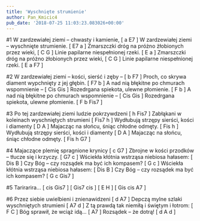 ```yaml
---
title: 'Wyschnięte strumienie'
author: Pan_Kmicic4
pub_date: '2018-07-25 11:03:23.083026+00:00'
---
```


#1
W zardzewiałej ziemi – chwasty i kamienie, [ a E7 ]
W zardzewiałej ziemi – wyschnięte strumienie. [ E7 a ]
Zmarszczki dróg na próżno żłobionych przez wieki, [ C G ]
Linie papilarne niespełnionej rzeki. [ E a ]
Zmarszczki dróg na próżno żłobionych przez wieki, [ C G ]
Linie papilarne niespełnionej rzeki. [ E a F7 ]

#2 
W zardzewiałej ziemi – kości, sierść i zęby – [ b F7 ]
Proch, co skrywa diament wypchnięty z jej głębin. [ F7 b ]
A nad nią błękitne po chmurach wspomnienie – [ Cis Gis ]
Rozedrgana spiekota, ulewne płomienie. [ F b ]
A nad nią błękitne po chmurach wspomnienie – [ Cis Gis ]
Rozedrgana spiekota, ulewne płomienie. [ F b Fis7 ]

#3
Po tej zardzewiałej ziemi ludzie pokrzywdzeni [ h Fis7 ]
Zabłąkani w koleinach wyschniętych strumieni [ Fis7 h ]
Wydłubują strzępy sierści, kości i diamenty [ D A ]
Majacząc na słońcu, śniąc chłodne odmęty. [ Fis h ]
Wydłubują strzępy sierści, kości i diamenty [ D A ]
Majacząc na słońcu, śniąc chłodne odmęty. [ Fis h G7 ]

#4 
Majaczące plemię spragnione krynicy [ c G7 ]
Zbrojne w kości przodków – tłucze się i krzyczy. [ G7 c ]
Wściekła kłótnia wstrząsa niebiosa hałasem: [ Dis B ]
Czy Bóg – czy rozsądek ma być ich kompasem? [ G c ]
Wściekła kłótnia wstrząsa niebiosa hałasem: [ Dis B ]
Czy Bóg – czy rozsądek ma być ich kompasem? [ G c Gis7 ]

#5
Tarirarira… [ cis Gis7 ]
[ Gis7 cis ]
[ E H ]
[ Gis cis A7 ]

#6
Przez siebie uwielbieni i znienawidzeni [ d A7 ]
Depczą mylne szlaki wyschniętych strumieni [ A7 d ]
Z tą prawdą tak niemiłą i świętym i łotrom: [ F C ]
Bóg sprawił, że wciąż idą… [ A7 ]
Rozsądek – że dotrą! [ d A d ]